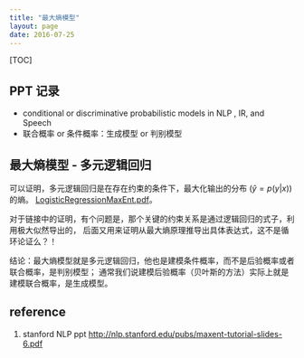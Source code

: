 ```yaml
---
title: "最大熵模型"
layout: page
date: 2016-07-25
---
```

[TOC]

## PPT 记录
- conditional or discriminative probabilistic models in NLP , IR, and Speech
- 联合概率 or 条件概率：生成模型 or 判别模型

## 最大熵模型 - 多元逻辑回归
可以证明，多元逻辑回归是在存在约束的条件下，最大化输出的分布 $(\hat{y} = p(y|x))$ 的熵。
[LogisticRegressionMaxEnt.pdf](http://www.win-vector.com/dfiles/LogisticRegressionMaxEnt.pdf)。

对于链接中的证明，有个问题是，那个关键的约束关系是通过逻辑回归的式子，利用极大似然导出的，
后面又用来证明从最大熵原理推导出具体表达式，这不是循环论证么？！

结论：最大熵模型就是多元逻辑回归，他也是建模条件概率，而不是后验概率或者联合概率，是判别模型；
通常我们说建模后验概率（贝叶斯的方法）实际上就是建模联合概率，是生成模型。

## reference
1. stanford NLP ppt <http://nlp.stanford.edu/pubs/maxent-tutorial-slides-6.pdf>
